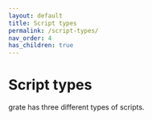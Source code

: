 ```yaml
---
layout: default
title: Script types
permalink: /script-types/
nav_order: 4
has_children: true
---
```


# Script types

grate has three different types of scripts.